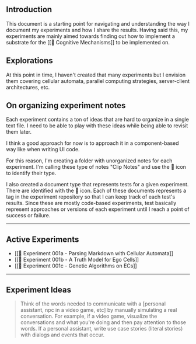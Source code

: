## Introduction

This document is a starting point for navigating and understanding the way I document my experiments and how I share the results. Having said this, my experiments are mainly aimed towards finding out how to implement a substrate for the [[📝 Cognitive Mechanisms]] to be implemented on.

## Explorations

At this point in time, I haven't created that many experiments but I envision them covering cellular automata, parallel computing strategies, server-client architectures, etc.

## On organizing experiment notes

Each experiment contains a ton of ideas that are hard to organize in a single text file. I need to be able to play with these ideas while being able to revisit them later.

I think a good approach for now is to approach it in a component-based way like when writing UI code.

For this reason, I'm creating a folder with unorganized notes for each experiment. I'm calling these type of notes "Clip Notes" and use the 📎 icon to identify their type.

I also created a document type that represents tests for a given experiment. There are identified with the 🧪 icon. Each of these documents represents a tag in the experiment repository so that I can keep track of each test's results. Since these are mostly code-based experiments, test basically represent approaches or versions of each experiment until I reach a point of success or failure.

---

## Active Experiments

- [[🔬 Experiment 001a - Parsing Markdown with Cellular Automata]]
- [[🔬 Experiment 001b - A Truth Model for Ego Cells]]
- [[🔬 Experiment 001c - Genetic Algorithms on ECs]]

--- 

## Experiment Ideas

> Think of the words needed to communicate with a [personal assistant, npc in a video game, etc] by manually simulating a real conversation. For example, if a video game, visualize the conversations and what you're doing and then pay attention to those words. If a personal assistant, write use case stories (literal stories) with dialogs and events that occur.